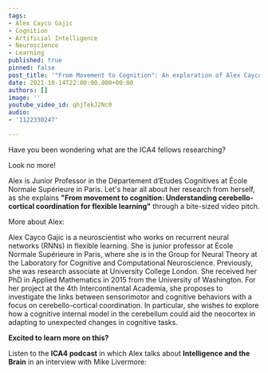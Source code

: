 ```yaml
---
tags:
- Alex Cayco Gajic
- Cognition
- Artificial Intelligence
- Neuroscience
- Learning
published: true
pinned: false
post_title: '"From Movement to Cognition": An exploration of Alex Cayco Gajic''s Research'
date: 2021-10-14T22:00:00.000+00:00
authors: []
image: ''
youtube_video_id: qhjTekJ2Nc0
audio:
- '1122330247'

---
```

Have you been wondering what are the ICA4 fellows researching?

Look no more!

Alex is Junior Professor in the Département d’Etudes Cognitives at École Normale Supérieure in Paris. Let's hear all about her research from herself, as she explains **"From movement to cognition: Understanding cerebello-cortical coordination for flexible learning"** through a bite-sized video pitch.

More about Alex:

Alex Cayco Gajic is a neuroscientist who works on recurrent neural networks (RNNs) in flexible learning. She is junior professor at École Normale Supérieure in Paris, where she is in the Group for Neural Theory at the Laboratory for Cognitive and Computational Neuroscience. Previously, she was research associate at University College London. She received her PhD in Applied Mathematics in 2015 from the University of Washington. For her project at the 4th Intercontinental Academia, she proposes to investigate the links between sensorimotor and cognitive behaviors with a focus on cerebello-cortical coordination. In particular, she wishes to explore how a cognitive internal model in the cerebellum could aid the neocortex in adapting to unexpected changes in cognitive tasks.

**Excited to learn more on this?**

Listen to the **ICA4 podcast** in which Alex talks about **Intelligence and the Brain** in an interview with Mike Livermore: